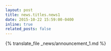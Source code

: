 ```yaml
---
layout: post
title: news.titles.news1
date: 2015-10-22 15:59:00-0400
inline: true
related_posts: false
---
```


{% translate_file _news/announcement_1.md %}
